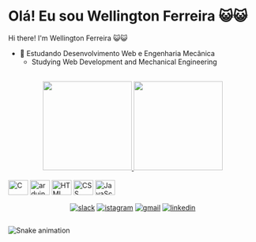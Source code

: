 # Olá! Eu sou Wellington Ferreira 😺😺
Hi there! I'm Wellington Ferreira 😺😺

- 🌱 Estudando Desenvolvimento Web e Engenharia Mecânica
  - Studying Web Development and Mechanical Engineering

<br>
<div align="center">
	<a href="https://github.com/ferreirawdev">
		<img height="180em" src="https://github-readme-stats.vercel.app/api?username=ferreirawdev&show_icons=true&theme=dark&include_all_commits=true&count_private=true"/>
		<img height="180em" src="https://github-readme-stats.vercel.app/api/top-langs/?username=ferreirawdev&layout=compact&langs_count=7&theme=dark"/>
	</a>
</div>

<div style="display: inline_block"><br>	
	<img align="center" alt="C" height="30" width="40" src="https://cdn.jsdelivr.net/gh/devicons/devicon/icons/c/c-original.svg" />
	<img align="center" alt="arduino" height="30" width="40" src="https://cdn.jsdelivr.net/gh/devicons/devicon/icons/arduino/arduino-original-wordmark.svg" />
	<img align="center" alt="HTML" height="30" width="40" src="https://cdn.jsdelivr.net/gh/devicons/devicon/icons/html5/html5-original.svg" />
	<img align="center" alt="CSS" height="30" width="40" src="https://cdn.jsdelivr.net/gh/devicons/devicon/icons/css3/css3-original.svg" />
	<img align="center" alt="JavaScript" height="30" width="40" src="https://cdn.jsdelivr.net/gh/devicons/devicon/icons/javascript/javascript-original.svg" />
</div>

<br>
<div align="center">	
	<a href="https://acmeco.slack.com/team/U02U3075Q1H"><img alt="slack" src="https://img.shields.io/badge/Slack-4A154B?style=for-the-badge&logo=slack&logoColor=white"></a>
	<a href="https://instagram.com/jsalpha7"><img alt="istagram" src="https://img.shields.io/badge/-Instagram-%23E4405F?style=for-the-badge&logo=instagram&logoColor=white"></a>
	<a href = "mailto:wantunesferreira@gmail.com"><img alt="gmail" src="https://img.shields.io/badge/-Gmail-%23333?style=for-the-badge&logo=gmail&logoColor=white"></a>
	<a href="https://www.linkedin.com/in/ferreiraw"><img alt="linkedin" src="https://img.shields.io/badge/-LinkedIn-%230077B5?style=for-the-badge&logo=linkedin&logoColor=white"></a>
</div>

##
  
![Snake animation](https://github.com/ferreirawdev/ferreirawdev/blob/output/github-contribution-grid-snake.svg)
